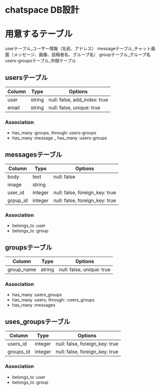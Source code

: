 # chatspace DB設計
# 用意するテーブル
userテーブル_ユーザー情報（名前、アドレス）
messageテーブル_チャット画面（メッセージ、画像、投稿者名、グループ名）
groupテーブル_グループ名
users-groupsテーブル_中間テーブル

## usersテーブル
|Column|Type|Options|
|------|----|-------|
|user|string|null: false, add_index: true|
|email|string|null: false, unique: true|
### Association
- has_many :groups, through: users-groups
- has_many :message
_ has_many :users-groups

## messagesテーブル
|Column|Type|Options|
|------|----|-------|
|body|text|null: false|
|image|string|
|user_id|integer|null: false, foreign_key: true|
|grpup_id|integer|null: false, foreign_key: true|
### Association
- belongs_to :user
- belongs_to :group

## groupsテーブル
|Column|Type|Options|
|------|----|-------|
|group_name|atring|null: false, unique: true|
### Association
- has_many :users_groups
- has_many :users, through: :users_groups
- has_many :messages

## uses_groupsテーブル
|Column|Type|Options|
|------|----|-------|
|users_id|integer|null: false, foreign_key: true|
|groups_id|integer|null: false, foreign_key: true|
### Association
- belongs_to :user
- belongs_to :group